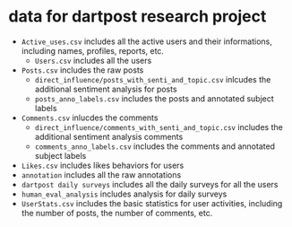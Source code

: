 # data for dartpost research project

- `Active_uses.csv` includes all the active users and their informations, including names, profiles, reports, etc.
    - `Users.csv` includes all the users
- `Posts.csv` includes the raw posts
    - `direct_influence/posts_with_senti_and_topic.csv` inlcudes the additional sentiment analysis for posts
    - `posts_anno_labels.csv` includes the posts and annotated subject labels
- `Comments.csv` inlucdes the comments
    - `direct_influence/comments_with_senti_and_topic.csv` includes the additional sentiment analysis comments
    - `comments_anno_labels.csv` includes the comments and annotated subject labels
- `Likes.csv` includes likes behaviors for users
- `annotation` includes all the raw annotations
- `dartpost daily surveys` includes all the daily surveys for all the users
- `human_eval_analysis` includes analysis for daily surveys
- `UserStats.csv` includes the basic statistics for user activities, including the number of posts, the number of comments, etc.